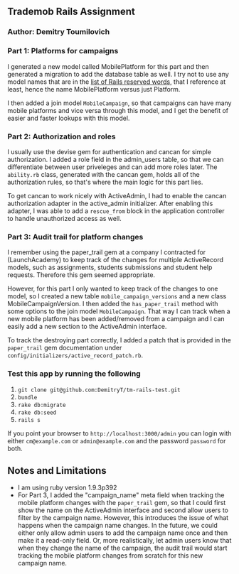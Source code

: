 ## Trademob Rails Assignment

### Author: Demitry Toumilovich

### Part 1: Platforms for campaigns
I generated a new model called MobilePlatform for this part and then generated a migration to add the database table as well. I try not to use any model names that are in the [list of Rails reserved words](http://bparanj.blogspot.com/2011/07/reserved-words-in-rails.html), that I reference at least, hence the name MobilePlatform versus just Platform.

I then added a join model `MobileCampaign`, so that campaigns can have many mobile platforms and vice versa through this model, and I get the benefit of easier and faster lookups with this model.

### Part 2: Authorization and roles

I usually use the devise gem for authentication and cancan for simple authorization. I added a role field in the admin_users table, so that we can differentiate between user priveleges and can add more roles later. The `ability.rb` class, generated with the cancan gem, holds all of the authorization rules, so that's where the main logic for this part lies.

To get cancan to work nicely with ActiveAdmin, I had to enable the cancan authorization adapter in the active_admin initializer. After enabling this adapter, I was able to add a `rescue_from` block in the application controller to handle unauthorized access as well.

### Part 3: Audit trail for platform changes

I remember using the paper_trail gem at a company I contracted for (LaunchAcademy) to keep track of the changes for multiple ActiveRecord models, such as assignments, students submissions and student help requests. Therefore this gem seemed appropriate.

However, for this part I only wanted to keep track of the changes to one model, so I created a new table `mobile_campaign_versions` and a new class MobileCampaignVersion. I then added the `has_paper_trail` method with some options to the join model `MobileCampaign`. That way I can track when a new mobile platform has been added/removed from a campaign and I can easily add a new section to the ActiveAdmin interface.

To track the destroying part correctly, I added a patch that is provided in the `paper_trail` gem documentation under `config/initializers/active_record_patch.rb`.

### Test this app by running the following

1. `git clone git@github.com:DemitryT/tm-rails-test.git`
2. `bundle`
3. `rake db:migrate`
4. `rake db:seed`
5. `rails s`

If you point your browser to `http://localhost:3000/admin` you can login with either `cm@example.com` or `admin@example.com` and the password `password` for both.

## Notes and Limitations

* I am using ruby version 1.9.3p392
* For Part 3, I added the "campaign_name" meta field when tracking the mobile platform changes with the `paper_trail` gem, so that I could first show the name on the ActiveAdmin interface and second allow users to filter by the campaign name. However, this introduces the issue of what happens when the campaign name changes. In the future, we could either only allow admin users to add the campaign name once and then make it a read-only field. Or, more realistically, let admin users know that when they change the name of the campaign, the audit trail would start tracking the mobile platform changes from scratch for this new campaign name.